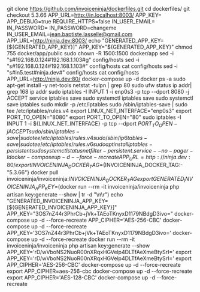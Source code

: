 git clone https://github.com/invoiceninja/dockerfiles.git
cd dockerfiles/
git checkout 5.3.66
APP_URL=http://in.localhost:8003/
APP_KEY=<insert your generated key in here>
APP_DEBUG=true
REQUIRE_HTTPS=false
IN_USER_EMAIL=
IN_PASSWORD=
IN_PASSWORD=changeme
IN_USER_EMAIL=jean.baptiste.lasselle@gmail.com
APP_URL=http://ninja.dev:8003/
echo "GENERATED_APP_KEY=[${GENERATED_APP_KEY}]"
APP_KEY="${GENERATED_APP_KEY}"
chmod 755 docker/app/public
sudo chown -R 1500:1500 docker/app
sed -i "s#192.168.0.124#192.168.1.103#g" config/hosts
sed -i "s#192.168.0.124#192.168.1.103#" config/hosts
cat config/hosts
sed -i "s#in5.test#ninja.dev#" config/hosts
cat config/hosts
APP_URL=http://ninja.dev:80/
docker-compose up -d
docker ps -a
sudo apt-get install -y net-tools
netstat -tulpn | grep 80
sudo ufw status
ip addr| grep 168
ip addr
sudo iptables -I INPUT 1 -i enp0s3 -p tcp --dport 8080 -j ACCEPT
service iptables save
sudo systemctl iptables save
sudo systemctl save iptables
sudo mkdir -p /etc/iptables
sudo /sbin/iptables-save | sudo tee /etc/iptables/rules.v4
export LINUX_NET_INTERFACE="enp0s3"
export PORT_TO_OPEN="8080"
export PORT_TO_OPEN="80"
sudo iptables -I INPUT 1 -i ${LINUX_NET_INTERFACE} -p tcp --dport ${PORT_TO_OPEN} -j ACCEPT
sudo /sbin/iptables-save | sudo tee /etc/iptables/rules.v4
sudo /sbin/ip6tables-save | sudo tee /etc/iptables/rules.v6
sudo apt install iptables-persistent
sudo systemctl status netfilter-persistent.service --no-pager -l
docker-compose up -d --force-recreate
APP_URL=http://ninja.dev:80/
export INVOICENINJA_DOCKER_TAG=${INVOICENINJA_DOCKER_TAG:-"5.3.66"}
docker pull invoiceninja/invoiceninja:${INVOICENINJA_DOCKER_TAG}
export GENERATED_INVOICENINJA_APP_KEY=$(docker run --rm -it invoiceninja/invoiceninja php artisan key:generate --show | tr -d "\n\r")
echo "GENERATED_INVOICENINJA_APP_KEY=[${GENERATED_INVOICENINJA_APP_KEY}]"
APP_KEY="3OS7nZ44r3PhrCb+jVk+TAEoTKnyxD1179NBdgD3ivo="
docker-compose up -d --force-recreate
APP_CIPHER='AES-256-CBC'
docker-compose up -d --force-recreate
APP_KEY='3OS7nZ44r3PhrCb+jVk+TAEoTKnyxD1179NBdgD3ivo='
docker-compose up -d --force-recreate
docker run --rm -it invoiceninja/invoiceninja php artisan key:generate --show
APP_KEY='rD/wVboNS2NuoR00nXRqxHGVelp4DLTfAeXmeBtySrI='
export APP_KEY='rD/wVboNS2NuoR00nXRqxHGVelp4DLTfAeXmeBtySrI='
export APP_CIPHER='AES-256-CBC'
docker-compose up -d --force-recreate
export APP_CIPHER=aes-256-cbc
docker-compose up -d --force-recreate
export APP_CIPHER='AES-128-CBC'
docker-compose up -d --force-recreate
